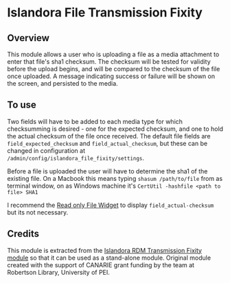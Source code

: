 # Islandora File Transmission Fixity

## Overview

This module allows a user who is uploading a file as a media attachment to enter
that file's sha1 checksum.  The checksum will be tested for validity before the
upload begins, and will be compared to the checksum of the file once uploaded.
A message indicating success or failure will be shown on the screen, and persisted
to the media.

## To use

Two fields will have to be added to each media type for which checksumming is
desired - one for the expected checksum, and one to hold the actual checksum of
the file once received.  The default file fields are `field_expected_checksum` and
`field_actual_checksum`, but these can be changed in configuration at
`/admin/config/islandora_file_fixity/settings`.

Before a file is uploaded the user will have to determine the sha1 of the existing
file.  On a Macbook this means typing `shasum /path/to/file` from as terminal window,
on as Windows machine it's `CertUtil -hashfile <path to file> SHA1`

I recommend the [Read only File Widget](https://www.drupal.org/project/readonly_field_widget)
to display `field_actual-checksum` but its not necessary.

## Credits

This module is extracted from the [Islandora RDM Transmission Fixity module](https://github.com/roblib/islandora_rdm/tree/8.x-1.x/islandora_rdm_file_transmission_fixity) 
so that it can be used as a stand-alone module. Original module created with the support of CANARIE grant funding by the team at Robertson Library, University of PEI.
